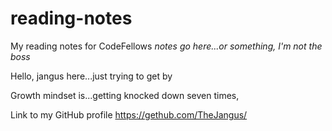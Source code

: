 # reading-notes
My reading notes for CodeFellows 
*notes go here...or something, I'm not the boss*

Hello, jangus here...just trying to get by

Growth mindset is...getting knocked down seven times, 

Link to my GitHub profile https://gethub.com/TheJangus/
